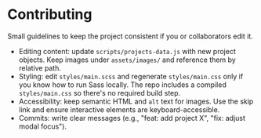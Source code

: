 # Contributing

Small guidelines to keep the project consistent if you or collaborators edit it.

- Editing content: update `scripts/projects-data.js` with new project objects. Keep images under `assets/images/` and reference them by relative path.
- Styling: edit `styles/main.scss` and regenerate `styles/main.css` only if you know how to run Sass locally. The repo includes a compiled `styles/main.css` so there's no required build step.
- Accessibility: keep semantic HTML and `alt` text for images. Use the skip link and ensure interactive elements are keyboard-accessible.
- Commits: write clear messages (e.g., "feat: add project X", "fix: adjust modal focus").
